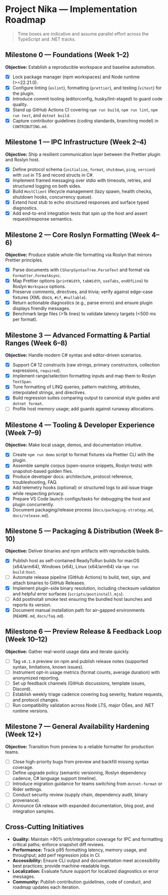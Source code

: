 # Project Nika — Implementation Roadmap

> Time boxes are indicative and assume parallel effort across the TypeScript and .NET tracks.

## Milestone 0 — Foundations (Week 1–2)

**Objective:** Establish a reproducible workspace and baseline automation.

- [x] Lock package manager (npm workspaces) and Node runtime (>=22.21.0).
- [x] Configure linting (`eslint`), formatting (`prettier`), and testing (`vitest`) for the plugin.
- [x] Introduce commit tooling (editorconfig, husky/lint-staged) to guard code quality.
- [x] Stand up GitHub Actions CI covering `npm run build`, `npm run lint`, `npm run test`, and `dotnet build`.
- [x] Capture contributor guidelines (coding standards, branching model) in `CONTRIBUTING.md`.

## Milestone 1 — IPC Infrastructure (Week 2–4)

**Objective:** Ship a resilient communication layer between the Prettier plugin and Roslyn host.

- [x] Define protocol schema (`initialize`, `format`, `shutdown`, `ping`, `version`) with `zod` in TS and record structs in C#.
- [x] Implement framed messaging over stdio with timeouts, retries, and structured logging on both sides.
- [x] Build `HostClient` lifecycle management (lazy spawn, health checks, shutdown hooks, concurrency queue).
- [x] Extend host stub to echo structured responses and surface typed diagnostics.
- [x] Add end-to-end integration tests that spin up the host and assert request/response semantics.

## Milestone 2 — Core Roslyn Formatting (Week 4–6)

**Objective:** Produce stable whole-file formatting via Roslyn that mirrors Prettier principles.

- [x] Parse documents with `CSharpSyntaxTree.ParseText` and format via `Formatter.FormatAsync`.
- [x] Map Prettier options (`printWidth`, `tabWidth`, `useTabs`, `endOfLine`) to Roslyn `Workspace` options.
- [x] Preserve comments, directives, and trivia; verify against edge-case fixtures (XML docs, `#if`, `#nullable`).
- [x] Return actionable diagnostics (e.g., parse errors) and ensure plugin displays friendly messages.
- [x] Benchmark large files (>1k lines) to validate latency targets (<500 ms per format).

## Milestone 3 — Advanced Formatting & Partial Ranges (Week 6–8)

**Objective:** Handle modern C# syntax and editor-driven scenarios.

- [x] Support C# 12 constructs (raw strings, primary constructors, collection expressions, `required`).
- [x] Implement range/selection formatting inputs and map them to Roslyn `TextSpan`.
- [x] Tune formatting of LINQ queries, pattern matching, attributes, interpolated strings, and directives.
- [x] Build regression suites comparing output to canonical style guides and `dotnet format`.
- [ ] Profile host memory usage; add guards against runaway allocations.

## Milestone 4 — Tooling & Developer Experience (Week 7–9)

**Objective:** Make local usage, demos, and documentation intuitive.

- [x] Create `npm run demo` script to format fixtures via Prettier CLI with the plugin.
- [x] Assemble sample corpus (open-source snippets, Roslyn tests) with snapshot-based golden files.
- [x] Produce developer docs: architecture, protocol reference, troubleshooting, FAQ.
- [x] Add telemetry hooks (optional) or structured logs to aid issue triage while respecting privacy.
- [x] Prepare VS Code launch configs/tasks for debugging the host and plugin concurrently.
- [x] Document packaging/release process (`docs/packaging-strategy.md`, `docs/release.md`).

## Milestone 5 — Packaging & Distribution (Week 8–10)

**Objective:** Deliver binaries and npm artifacts with reproducible builds.

- [x] Publish host as self-contained ReadyToRun builds for macOS (x64/arm64), Windows (x64), Linux (x64/arm64) via `npm run build:host`.
- [ ] Automate release pipeline (GitHub Actions) to build, test, sign, and attach binaries to GitHub Releases.
- [x] Implement plugin-side binary resolution, including checksum validation and helpful error surfaces (`scripts/postinstall.mjs`).
- [ ] Add postinstall smoke test ensuring the bundled host launches and reports its version.
- [x] Document manual installation path for air-gapped environments (`README.md`, `docs/faq.md`).

## Milestone 6 — Preview Release & Feedback Loop (Week 10–12)

**Objective:** Gather real-world usage data and iterate quickly.

- [ ] Tag `v0.1.0` preview on npm and publish release notes (supported syntax, limitations, known issues).
- [ ] Instrument opt-in usage metrics (format counts, average duration) with anonymized reporting.
- [ ] Set up feedback channels (GitHub discussions, template issues, Discord).
- [ ] Establish weekly triage cadence covering bug severity, feature requests, and protocol changes.
- [ ] Run compatibility validation across Node LTS, major OSes, and .NET runtime versions.

## Milestone 7 — General Availability Hardening (Week 12+)

**Objective:** Transition from preview to a reliable formatter for production teams.

- [ ] Close high-priority bugs from preview and backfill missing syntax coverage.
- [ ] Define upgrade policy (semantic versioning, Roslyn dependency cadence, C# language support timeline).
- [ ] Introduce migration guidance for teams switching from `dotnet-format` or Rider settings.
- [ ] Conduct security review (supply chain, dependency audit, binary provenance).
- [ ] Announce GA release with expanded documentation, blog post, and integration samples.

## Cross-Cutting Initiatives

- **Quality:** Maintain >90% unit/integration coverage for IPC and formatting critical paths; enforce snapshot diff reviews.
- **Performance:** Track p95 formatting latency, memory usage, and throughput; add perf regression jobs in CI.
- **Accessibility:** Ensure CLI output and documentation meet accessibility best practices; provide machine-readable logs.
- **Localization:** Evaluate future support for localized diagnostics or error messages.
- **Community:** Publish contribution guidelines, code of conduct, and roadmap updates each iteration.
